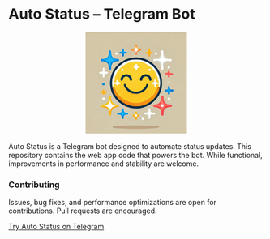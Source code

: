# Auto Status – Telegram Bot  

<p align="center">
  <img src="logo.jpeg" alt="Auto Status Logo" width="200";">
</p>  

Auto Status is a Telegram bot designed to automate status updates. This repository contains the web app code that powers the bot. While functional, improvements in performance and stability are welcome.  

### Contributing  
Issues, bug fixes, and performance optimizations are open for contributions. Pull requests are encouraged.  


[Try Auto Status on Telegram](https://t.me/autostatusbot)  
